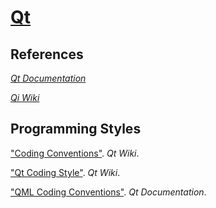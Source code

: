 # [Qt](https://qt.io)

## References

[*Qt Documentation*](https://doc.qt.io)

[*Qi Wiki*](https://wiki.qt.io)

## Programming Styles

["Coding Conventions"](https://wiki.qt.io/Coding_Conventions). *Qt Wiki*.

["Qt Coding Style"](https://wiki.qt.io/Qt_Coding_Style). *Qt Wiki*.

["QML Coding Conventions"](http://doc.qt.io/qt-5/qml-codingconventions.html). *Qt Documentation*.
